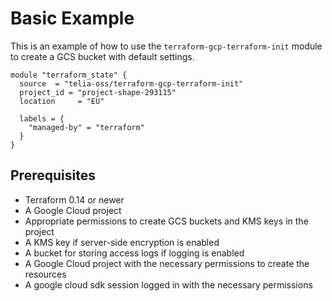 # Basic Example

This is an example of how to use the `terraform-gcp-terraform-init` module to create a GCS bucket with default settings.

```hcl
module "terraform_state" {
  source  = "telia-oss/terraform-gcp-terraform-init"
  project_id = "project-shape-293115"
  location     = "EU"

  labels = {
    "managed-by" = "terraform"
  }
}
```

## Prerequisites

- Terraform 0.14 or newer
- A Google Cloud project
- Appropriate permissions to create GCS buckets and KMS keys in the project
- A KMS key if server-side encryption is enabled
- A bucket for storing access logs if logging is enabled
- A Google Cloud project with the necessary permissions to create the resources
- A google cloud sdk session logged in with the necessary permissions
